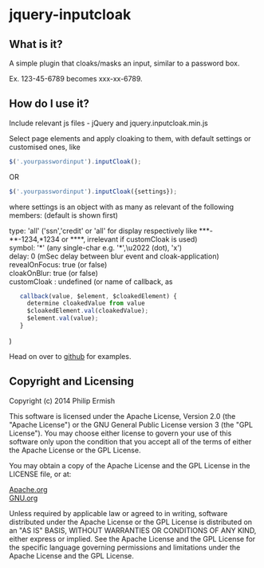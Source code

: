 # jquery-inputcloak

## What is it?

A simple plugin that cloaks/masks an input, similar to a password box.

Ex. 123-45-6789 becomes xxx-xx-6789.

## How do I use it?

Include relevant js files - jQuery and jquery.inputcloak.min.js

Select page elements and apply cloaking to them, with default settings or customised ones, like
```javascript
$('.yourpasswordinput').inputCloak();
```
OR
```javascript
$('.yourpasswordinput').inputCloak({settings});
```
where settings is an object with as many as relevant of the following members:
\(default is shown first\)

 type: 'all' \('ssn','credit' or 'all'
   for display respectively like \*\*\*-\*\*-1234,\*1234 or \*\*\*\*,
   irrelevant if customCloak is used\)<br />
 symbol: '\*' \(any single-char e.g. '\*',\u2022 \(dot\), 'x'\)<br />
 delay: 0 \(mSec delay between blur event and cloak-application\)<br />
 revealOnFocus: true \(or false\)<br />
 cloakOnBlur: true \(or false\)<br />
 customCloak : undefined \(or name of callback, as
```javascript
   callback(value, $element, $cloakedElement) {
     determine cloakedValue from value
     $cloakedElement.val(cloakedValue);
     $element.val(value);
   }
```
  \)

Head on over to [github](http://ermish.github.io/jquery-inputcloak) for examples.

##  Copyright and Licensing

Copyright (c) 2014 Philip Ermish

This software is licensed under the Apache License, Version 2.0 (the "Apache License") or the GNU General Public License version 3 (the "GPL License"). You may choose either license to govern your use of this software only upon the condition that you accept all of the terms of either the Apache License or the GPL License.

You may obtain a copy of the Apache License and the GPL License in the LICENSE file, or at:

[Apache.org](http://www.apache.org/licenses/LICENSE-2.0)<br />
[GNU.org](http://www.gnu.org/licenses/gpl-3.0.html)

Unless required by applicable law or agreed to in writing, software distributed under the Apache License or the GPL License is distributed on an "AS IS" BASIS, WITHOUT WARRANTIES OR CONDITIONS OF ANY KIND, either express or implied. See the Apache License and the GPL License for the specific language governing permissions and limitations under the Apache License and the GPL License.
